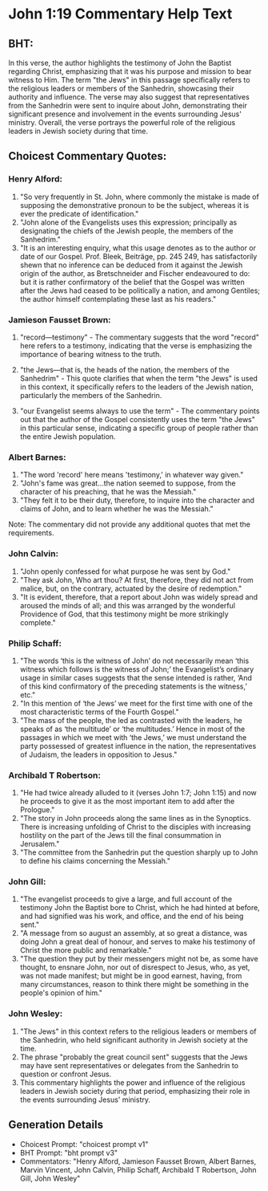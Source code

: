 # John 1:19 Commentary Help Text

## BHT:
In this verse, the author highlights the testimony of John the Baptist regarding Christ, emphasizing that it was his purpose and mission to bear witness to Him. The term "the Jews" in this passage specifically refers to the religious leaders or members of the Sanhedrin, showcasing their authority and influence. The verse may also suggest that representatives from the Sanhedrin were sent to inquire about John, demonstrating their significant presence and involvement in the events surrounding Jesus' ministry. Overall, the verse portrays the powerful role of the religious leaders in Jewish society during that time.

## Choicest Commentary Quotes:
### Henry Alford:
1. "So very frequently in St. John, where commonly the mistake is made of supposing the demonstrative pronoun to be the subject, whereas it is ever the predicate of identification." 
2. "John alone of the Evangelists uses this expression; principally as designating the chiefs of the Jewish people, the members of the Sanhedrim."
3. "It is an interesting enquiry, what this usage denotes as to the author or date of our Gospel. Prof. Bleek, Beiträge, pp. 245 249, has satisfactorily shewn that no inference can be deduced from it against the Jewish origin of the author, as Bretschneider and Fischer endeavoured to do: but it is rather confirmatory of the belief that the Gospel was written after the Jews had ceased to be politically a nation, and among Gentiles; the author himself contemplating these last as his readers."

### Jamieson Fausset Brown:
1. "record—testimony" - The commentary suggests that the word "record" here refers to a testimony, indicating that the verse is emphasizing the importance of bearing witness to the truth. 

2. "the Jews—that is, the heads of the nation, the members of the Sanhedrim" - This quote clarifies that when the term "the Jews" is used in this context, it specifically refers to the leaders of the Jewish nation, particularly the members of the Sanhedrin. 

3. "our Evangelist seems always to use the term" - The commentary points out that the author of the Gospel consistently uses the term "the Jews" in this particular sense, indicating a specific group of people rather than the entire Jewish population.

### Albert Barnes:
1. "The word 'record' here means 'testimony,' in whatever way given."
2. "John's fame was great...the nation seemed to suppose, from the character of his preaching, that he was the Messiah."
3. "They felt it to be their duty, therefore, to inquire into the character and claims of John, and to learn whether he was the Messiah."

Note: The commentary did not provide any additional quotes that met the requirements.

### John Calvin:
1. "John openly confessed for what purpose he was sent by God."
2. "They ask John, Who art thou? At first, therefore, they did not act from malice, but, on the contrary, actuated by the desire of redemption."
3. "It is evident, therefore, that a report about John was widely spread and aroused the minds of all; and this was arranged by the wonderful Providence of God, that this testimony might be more strikingly complete."

### Philip Schaff:
1. "The words ‘this is the witness of John’ do not necessarily mean ‘this witness which follows is the witness of John;’ the Evangelist’s ordinary usage in similar cases suggests that the sense intended is rather, ‘And of this kind confirmatory of the preceding statements is the witness,’ etc."
2. "In this mention of ‘the Jews’ we meet for the first time with one of the most characteristic terms of the Fourth Gospel."
3. "The mass of the people, the led as contrasted with the leaders, he speaks of as ‘the multitude’ or ‘the multitudes.’ Hence in most of the passages in which we meet with ‘the Jews,’ we must understand the party possessed of greatest influence in the nation, the representatives of Judaism, the leaders in opposition to Jesus."

### Archibald T Robertson:
1. "He had twice already alluded to it (verses John 1:7; John 1:15) and now he proceeds to give it as the most important item to add after the Prologue."
2. "The story in John proceeds along the same lines as in the Synoptics. There is increasing unfolding of Christ to the disciples with increasing hostility on the part of the Jews till the final consummation in Jerusalem."
3. "The committee from the Sanhedrin put the question sharply up to John to define his claims concerning the Messiah."

### John Gill:
1. "The evangelist proceeds to give a large, and full account of the testimony John the Baptist bore to Christ, which he had hinted at before, and had signified was his work, and office, and the end of his being sent."
2. "A message from so august an assembly, at so great a distance, was doing John a great deal of honour, and serves to make his testimony of Christ the more public and remarkable."
3. "The question they put by their messengers might not be, as some have thought, to ensnare John, nor out of disrespect to Jesus, who, as yet, was not made manifest; but might be in good earnest, having, from many circumstances, reason to think there might be something in the people's opinion of him."

### John Wesley:
1. "The Jews" in this context refers to the religious leaders or members of the Sanhedrin, who held significant authority in Jewish society at the time.
2. The phrase "probably the great council sent" suggests that the Jews may have sent representatives or delegates from the Sanhedrin to question or confront Jesus.
3. This commentary highlights the power and influence of the religious leaders in Jewish society during that period, emphasizing their role in the events surrounding Jesus' ministry.


## Generation Details
- Choicest Prompt: "choicest prompt v1"
- BHT Prompt: "bht prompt v3"
- Commentators: "Henry Alford, Jamieson Fausset Brown, Albert Barnes, Marvin Vincent, John Calvin, Philip Schaff, Archibald T Robertson, John Gill, John Wesley"
